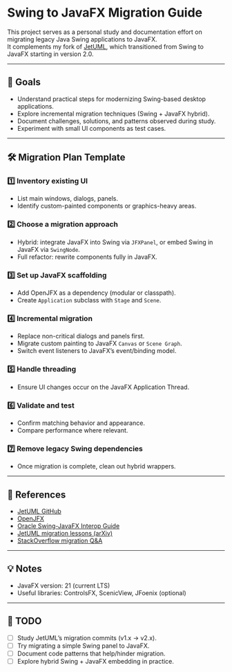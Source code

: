# Swing to JavaFX Migration Guide

This project serves as a personal study and documentation effort on migrating legacy Java Swing applications to JavaFX.  
It complements my fork of [JetUML](https://github.com/prmr/JetUML), which transitioned from Swing to JavaFX starting in version 2.0.

---

## 🎯 Goals
- Understand practical steps for modernizing Swing-based desktop applications.
- Explore incremental migration techniques (Swing + JavaFX hybrid).
- Document challenges, solutions, and patterns observed during study.
- Experiment with small UI components as test cases.

---

## 🛠 Migration Plan Template

### 1️⃣ Inventory existing UI
- List main windows, dialogs, panels.
- Identify custom-painted components or graphics-heavy areas.

### 2️⃣ Choose a migration approach
- Hybrid: integrate JavaFX into Swing via `JFXPanel`, or embed Swing in JavaFX via `SwingNode`.
- Full refactor: rewrite components fully in JavaFX.

### 3️⃣ Set up JavaFX scaffolding
- Add OpenJFX as a dependency (modular or classpath).
- Create `Application` subclass with `Stage` and `Scene`.

### 4️⃣ Incremental migration
- Replace non-critical dialogs and panels first.
- Migrate custom painting to JavaFX `Canvas` or `Scene Graph`.
- Switch event listeners to JavaFX’s event/binding model.

### 5️⃣ Handle threading
- Ensure UI changes occur on the JavaFX Application Thread.

### 6️⃣ Validate and test
- Confirm matching behavior and appearance.
- Compare performance where relevant.

### 7️⃣ Remove legacy Swing dependencies
- Once migration is complete, clean out hybrid wrappers.

---

## 🔗 References
- [JetUML GitHub](https://github.com/prmr/JetUML)
- [OpenJFX](https://openjfx.io)
- [Oracle Swing-JavaFX Interop Guide](https://docs.oracle.com/javafx/2/swing/swing-fx-interoperability.htm)
- [JetUML migration lessons (arXiv)](https://arxiv.org/abs/1811.04478)
- [StackOverflow migration Q&A](https://stackoverflow.com/questions/35906779/converting-from-swing-to-javafx-migration-guide)

---

## 💡 Notes
- JavaFX version: 21 (current LTS)
- Useful libraries: ControlsFX, ScenicView, JFoenix (optional)

---

## 📌 TODO
- [ ] Study JetUML’s migration commits (v1.x → v2.x).
- [ ] Try migrating a simple Swing panel to JavaFX.
- [ ] Document code patterns that help/hinder migration.
- [ ] Explore hybrid Swing + JavaFX embedding in practice.
